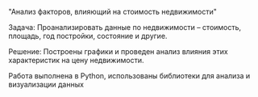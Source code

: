 "Анализ факторов, влияющий на стоимость недвижимости"

Задача: Проанализировать данные по недвижимости – стоимость, площадь, год постройки, состояние и другие.

Решение: Построены графики и проведен анализ влияния этих характеристик на цену недвижимости. 

Работа выполнена в Python, использованы библиотеки для анализа и визуализации данных
